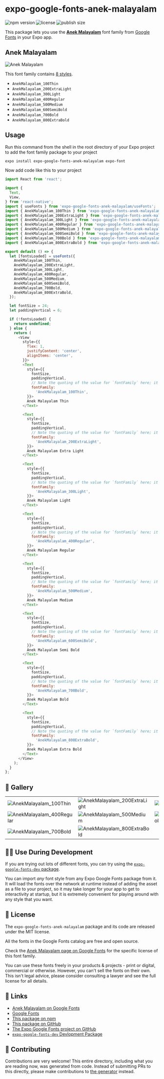 # expo-google-fonts-anek-malayalam

![npm version](https://flat.badgen.net/npm/v/expo-google-fonts-anek-malayalam)
![license](https://flat.badgen.net/github/license/expo/google-fonts)
![publish size](https://flat.badgen.net/packagephobia/install/expo-google-fonts-anek-malayalam)

This package lets you use the [**Anek Malayalam**](https://fonts.google.com/specimen/Anek+Malayalam) font family from [Google Fonts](https://fonts.google.com/) in your Expo app.

## Anek Malayalam

![Anek Malayalam](./font-family.png)

This font family contains [8 styles](#-gallery).

- `AnekMalayalam_100Thin`
- `AnekMalayalam_200ExtraLight`
- `AnekMalayalam_300Light`
- `AnekMalayalam_400Regular`
- `AnekMalayalam_500Medium`
- `AnekMalayalam_600SemiBold`
- `AnekMalayalam_700Bold`
- `AnekMalayalam_800ExtraBold`

## Usage

Run this command from the shell in the root directory of your Expo project to add the font family package to your project
```sh
expo install expo-google-fonts-anek-malayalam expo-font
```

Now add code like this to your project
```js
import React from 'react';

import {
  Text,
  View,
} from 'react-native';
import { useFonts } from 'expo-google-fonts-anek-malayalam/useFonts';
import { AnekMalayalam_100Thin } from 'expo-google-fonts-anek-malayalam/100Thin';
import { AnekMalayalam_200ExtraLight } from 'expo-google-fonts-anek-malayalam/200ExtraLight';
import { AnekMalayalam_300Light } from 'expo-google-fonts-anek-malayalam/300Light';
import { AnekMalayalam_400Regular } from 'expo-google-fonts-anek-malayalam/400Regular';
import { AnekMalayalam_500Medium } from 'expo-google-fonts-anek-malayalam/500Medium';
import { AnekMalayalam_600SemiBold } from 'expo-google-fonts-anek-malayalam/600SemiBold';
import { AnekMalayalam_700Bold } from 'expo-google-fonts-anek-malayalam/700Bold';
import { AnekMalayalam_800ExtraBold } from 'expo-google-fonts-anek-malayalam/800ExtraBold';

export default () => {
  let [fontsLoaded] = useFonts({
    AnekMalayalam_100Thin,
    AnekMalayalam_200ExtraLight,
    AnekMalayalam_300Light,
    AnekMalayalam_400Regular,
    AnekMalayalam_500Medium,
    AnekMalayalam_600SemiBold,
    AnekMalayalam_700Bold,
    AnekMalayalam_800ExtraBold,
  });

  let fontSize = 24;
  let paddingVertical = 6;

  if (!fontsLoaded) {
    return undefined;
  } else {
    return (
      <View
        style={{
          flex: 1,
          justifyContent: 'center',
          alignItems: 'center',
        }}>
        <Text
          style={{
            fontSize,
            paddingVertical,
            // Note the quoting of the value for `fontFamily` here; it expects a string!
            fontFamily:
              'AnekMalayalam_100Thin',
          }}>
          Anek Malayalam Thin
        </Text>

        <Text
          style={{
            fontSize,
            paddingVertical,
            // Note the quoting of the value for `fontFamily` here; it expects a string!
            fontFamily:
              'AnekMalayalam_200ExtraLight',
          }}>
          Anek Malayalam Extra Light
        </Text>

        <Text
          style={{
            fontSize,
            paddingVertical,
            // Note the quoting of the value for `fontFamily` here; it expects a string!
            fontFamily:
              'AnekMalayalam_300Light',
          }}>
          Anek Malayalam Light
        </Text>

        <Text
          style={{
            fontSize,
            paddingVertical,
            // Note the quoting of the value for `fontFamily` here; it expects a string!
            fontFamily:
              'AnekMalayalam_400Regular',
          }}>
          Anek Malayalam Regular
        </Text>

        <Text
          style={{
            fontSize,
            paddingVertical,
            // Note the quoting of the value for `fontFamily` here; it expects a string!
            fontFamily:
              'AnekMalayalam_500Medium',
          }}>
          Anek Malayalam Medium
        </Text>

        <Text
          style={{
            fontSize,
            paddingVertical,
            // Note the quoting of the value for `fontFamily` here; it expects a string!
            fontFamily:
              'AnekMalayalam_600SemiBold',
          }}>
          Anek Malayalam Semi Bold
        </Text>

        <Text
          style={{
            fontSize,
            paddingVertical,
            // Note the quoting of the value for `fontFamily` here; it expects a string!
            fontFamily:
              'AnekMalayalam_700Bold',
          }}>
          Anek Malayalam Bold
        </Text>

        <Text
          style={{
            fontSize,
            paddingVertical,
            // Note the quoting of the value for `fontFamily` here; it expects a string!
            fontFamily:
              'AnekMalayalam_800ExtraBold',
          }}>
          Anek Malayalam Extra Bold
        </Text>
      </View>
    );
  }
};

```

## 🔡 Gallery


||||
|-|-|-|
|![AnekMalayalam_100Thin](.//100Thin/AnekMalayalam_100Thin.ttf.png)|![AnekMalayalam_200ExtraLight](.//200ExtraLight/AnekMalayalam_200ExtraLight.ttf.png)|![AnekMalayalam_300Light](.//300Light/AnekMalayalam_300Light.ttf.png)||
|![AnekMalayalam_400Regular](.//400Regular/AnekMalayalam_400Regular.ttf.png)|![AnekMalayalam_500Medium](.//500Medium/AnekMalayalam_500Medium.ttf.png)|![AnekMalayalam_600SemiBold](.//600SemiBold/AnekMalayalam_600SemiBold.ttf.png)||
|![AnekMalayalam_700Bold](.//700Bold/AnekMalayalam_700Bold.ttf.png)|![AnekMalayalam_800ExtraBold](.//800ExtraBold/AnekMalayalam_800ExtraBold.ttf.png)|||


## 👩‍💻 Use During Development

If you are trying out lots of different fonts, you can try using the [`expo-google-fonts-dev` package](https://github.com/freeboub/google-fonts/tree/master/font-packages/dev#readme).

You can import *any* font style from any Expo Google Fonts package from it. It will load the fonts
over the network at runtime instead of adding the asset as a file to your project, so it may take longer
for your app to get to interactivity at startup, but it is extremely convenient
for playing around with any style that you want.

## 📖 License

The `expo-google-fonts-anek-malayalam` package and its code are released under the MIT license.

All the fonts in the Google Fonts catalog are free and open source.

Check the [Anek Malayalam page on Google Fonts](https://fonts.google.com/specimen/Anek+Malayalam) for the specific license of this font family.

You can use these fonts freely in your products & projects - print or digital, commercial or otherwise. However, you can't sell the fonts on their own. This isn't legal advice, please consider consulting a lawyer and see the full license for all details.

## 🔗 Links

- [Anek Malayalam on Google Fonts](https://fonts.google.com/specimen/Anek+Malayalam)
- [Google Fonts](https://fonts.google.com/)
- [This package on npm](https://www.npmjs.com/package/expo-google-fonts-anek-malayalam)
- [This package on GitHub](https://github.com/freeboub/google-fonts/tree/master/font-packages/anek-malayalam)
- [The Expo Google Fonts project on GitHub](https://github.com/freeboub/google-fonts)
- [`expo-google-fonts-dev` Devlopment Package](https://github.com/freeboub/google-fonts/tree/master/font-packages/dev)

## 🤝 Contributing

Contributions are very welcome! This entire directory, including what you are reading now, was generated from code. Instead of submitting PRs to this directly, please make contributions to [the generator](https://github.com/freeboub/google-fonts/tree/master/packages/generator) instead.
